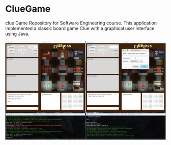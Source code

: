 # ClueGame
clue Game Repository for Software Engineering course. This application implemented a classic board game Clue with a graphical user interface using Java.

![image](https://github.com/leimingg/ClueGame/blob/master/ScreenShot/GamePlayCapture1.JPG)
